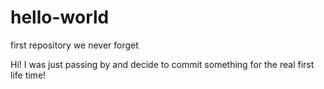 # hello-world
first repository we never forget

Hi! I was just passing by and decide to commit something for the real first life time!
